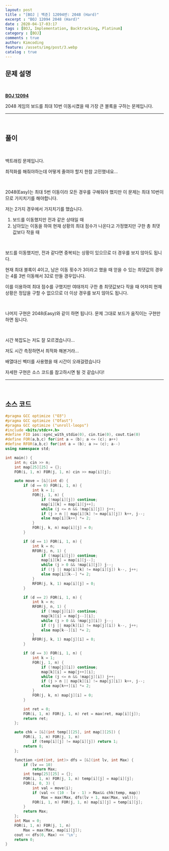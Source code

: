 ```yaml
---
layout: post
title : "[BOJ | 백준] 12094번: 2048 (Hard)"
excerpt : "BOJ 12094 2048 (Hard)"
date : 2020-04-17-03:17
tags : [BOJ, Implementation, Backtracking, Platinum]
category : [BOJ]
comments : true
author: Kimcoding
feature: /assets/img/post/3.webp
catalog : true
---
```




## 문제 설명



<br/>

**[BOJ 12094](https://www.acmicpc.net/problem/12094)**

2048 게임의 보드를 최대 10번 이동시켰을 때 가장 큰 블록을 구하는 문제입니다.

---
<br/>

## 풀이

<br/>

백트래킹 문제입니다.

최적화를 해줘야하는데 어떻게 줄여야 할지 한참 고민했네요...

<br/>

2048(Easy)는 최대 5번 이동이라 모든 경우를 구해줘야 했지만 이 문제는 최대 10번이므로 가지치기를 해야합니다.

저는 2가지 경우에서 가지치기를 했습니다.

1. 보드를 이동했지만 전과 같은 상태일 때
2. 남아있는 이동을 하여 현재 상황의 최대 점수가 나온다고 가정했지만 구한 총 최댓값보다 작을 때

<br/>

보드를 이동했지만, 전과 같다면 중복되는 상황이 있으므로 더 경우를 보지 않아도 됩니다.

현재 최대 블록이 4이고, 남은 이동 횟수가 3이라고 했을 때 얻을 수 있는 최댓값의 경우는 4를 3번 이동해서 32로 만들 경우입니다.

이를 이용하여 최대 점수를 구했지만 여태까지 구한 총 최댓값보다 작을 때 어차피 현재 상황은 정답을 구할 수 없으므로 더 이상 경우를 보지 않아도 됩니다.

<br/>

나머지 구현은 2048(Easy)와 같이 하면 됩니다. 문제 그대로 보드가 움직이는 구현만 하면 됩니다.

<br/>

시간 복잡도는 저도 잘 모르겠습니다...

저도 시간 측정하면서 최적화 해본거라...

배열대신 벡터를 사용했을 때 시간이 오래걸렸습니다

자세한 구현은 소스 코드를 참고하시면 될 것 같습니다!

---

<br/>

## <i class="fa fa-code"></i> 소스 코드

```cpp
#pragma GCC optimize ("O3")
#pragma GCC optimize ("Ofast")
#pragma GCC optimize ("unroll-loops")
#include <bits/stdc++.h>
#define FIO ios::sync_with_stdio(0), cin.tie(0), cout.tie(0)
#define FOR(a,b,c) for(int a = (b); a <= (c); a++)
#define RFOR(a,b,c) for(int a = (b); a >= (c); a--)
using namespace std;

int main() {
	int n; cin >> n;
	int map[25][25] = {};
	FOR(i, 1, n) FOR(j, 1, n) cin >> map[i][j];

	auto move = [&](int d) {
		if (d == 0) FOR(i, 1, n) {
			int k = 1;
			FOR(j, 1, n) {
				if (!map[i][j]) continue;
				map[i][k] = map[i][j++];
				while (j <= n && !map[i][j]) j++;
				if (j > n || map[i][k] != map[i][j]) k++, j--;
				else map[i][k++] *= 2;
			}
			FOR(j, k, n) map[i][j] = 0;
		}

		if (d == 1) FOR(i, 1, n) {
			int k = n;
			RFOR(j, n, 1) {
				if (!map[i][j]) continue;
				map[i][k] = map[i][j--];
				while (j > 0 && !map[i][j]) j--;
				if (!j || map[i][k] != map[i][j]) k--, j++;
				else map[i][k--] *= 2;
			}
			RFOR(j, k, 1) map[i][j] = 0;
		}

		if (d == 2) FOR(i, 1, n) {
			int k = n;
			RFOR(j, n, 1) {
				if (!map[j][i]) continue;
				map[k][i] = map[j--][i];
				while (j > 0 && !map[j][i]) j--;
				if (!j || map[k][i] != map[j][i]) k--, j++;
				else map[k--][i] *= 2;
			}
			RFOR(j, k, 1) map[j][i] = 0;
		}

		if (d == 3) FOR(i, 1, n) {
			int k = 1;
			FOR(j, 1, n) {
				if (!map[j][i]) continue;
				map[k][i] = map[j++][i];
				while (j <= n && !map[j][i]) j++;
				if (j > n || map[k][i] != map[j][i]) k++, j--;
				else map[k++][i] *= 2;
			}
			FOR(j, k, n) map[j][i] = 0;
		}

		int ret = 0;
		FOR(i, 1, n) FOR(j, 1, n) ret = max(ret, map[i][j]);
		return ret;
	};

	auto chk = [&](int temp[][25], int map[][25]) {
		FOR(i, 1, n) FOR(j, 1, n)
			if (temp[i][j] != map[i][j]) return 1;
		return 0;
	};

	function <int(int, int)> dfs = [&](int lv, int Max) {
		if (lv == 10)
			return Max;
		int temp[25][25] = {};
		FOR(i, 1, n) FOR(j, 1, n) temp[i][j] = map[i][j];
		FOR(i, 0, 3) {
			int val = move(i);
			if (val << (10 - lv - 1) > Max&& chk(temp, map))
				Max = max(Max, dfs(lv + 1, max(Max, val)));
			FOR(i, 1, n) FOR(j, 1, n) map[i][j] = temp[i][j];
		}
		return Max;
	};
	int Max = 0;
	FOR(i, 1, n) FOR(j, 1, n)
		Max = max(Max, map[i][j]);
	cout << dfs(0, Max) << '\n';
	return 0;
}
```